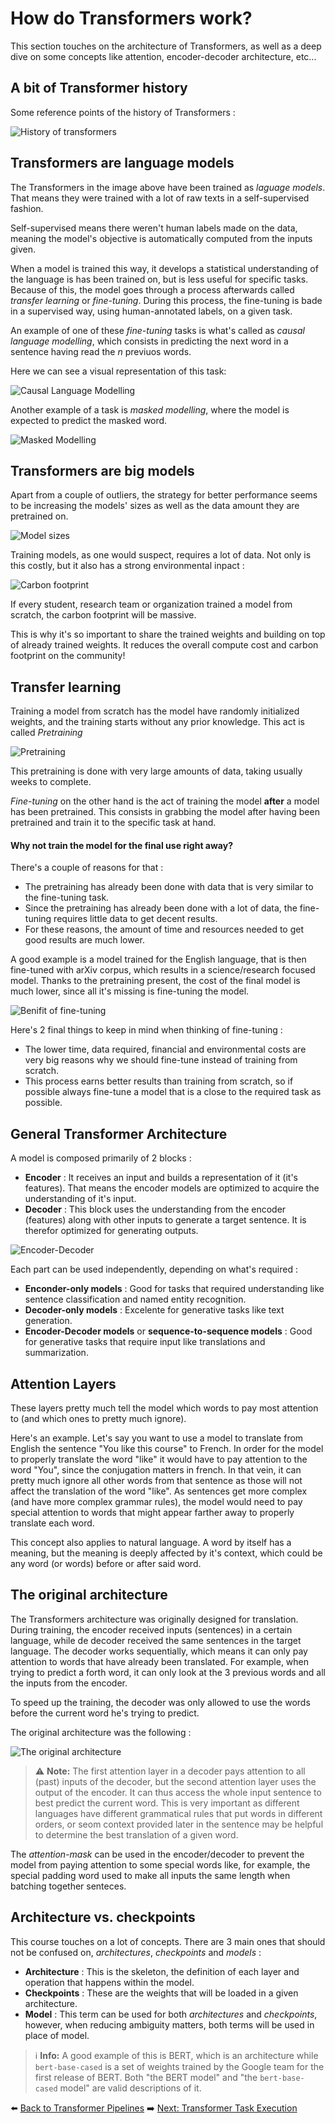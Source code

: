 # How do Transformers work?

This section touches on the architecture of Transformers, as well as a deep dive on some concepts like attention, encoder-decoder architecture, etc...

## A bit of Transformer history 

Some reference points of the history of Transformers : 

![History of transformers](https://huggingface.co/datasets/huggingface-course/documentation-images/resolve/main/en/chapter1/transformers_chrono-dark.svg)

## Transformers are language models

The Transformers in the image above have been trained as *laguage models*. That means they were trained with a lot of raw texts in a self-supervised fashion.

Self-supervised means there weren't human labels made on the data, meaning the model's objective is automatically computed from the inputs given.

When a model is trained this way, it develops a statistical understanding of the language is has been trained on, but is less useful for specific tasks. Because of this, the model goes through a process afterwards called *transfer learning* or *fine-tuning*. During this process, the fine-tuning is bade in a supervised way, using human-annotated labels, on a given task.

An example of one of these *fine-tuning* tasks is what's called as *causal language modelling*, which consists in predicting the next word in a sentence having read the *n* previuos words.

Here we can see a visual representation of this task:

![Causal Language Modelling](https://huggingface.co/datasets/huggingface-course/documentation-images/resolve/main/en/chapter1/causal_modeling-dark.svg)

Another example of a task is *masked modelling*, where the model is expected to predict the masked word.

![Masked Modelling](https://huggingface.co/datasets/huggingface-course/documentation-images/resolve/main/en/chapter1/masked_modeling-dark.svg)

## Transformers are big models

Apart from a couple of outliers, the strategy for better performance seems to be increasing the models' sizes as well as the data amount they are pretrained on.

![Model sizes](https://huggingface.co/datasets/huggingface-course/documentation-images/resolve/main/en/chapter1/model_parameters.png)

Training models, as one would suspect, requires a lot of data. Not only is this costly, but it also has a strong environmental inpact :

![Carbon footprint](https://huggingface.co/datasets/huggingface-course/documentation-images/resolve/main/en/chapter1/carbon_footprint-dark.svg)

If every student, research team or organization trained a model from scratch, the carbon footprint will be massive. 

This is why it's so important to share the trained weights and building on top of already trained weights. It reduces the overall compute cost and carbon footprint on the community!

## Transfer learning

Training a model from scratch has the model have randomly initialized weights, and the training starts without any prior knowledge. This act is called *Pretraining*

![Pretraining](https://huggingface.co/datasets/huggingface-course/documentation-images/resolve/main/en/chapter1/pretraining-dark.svg)

This pretraining is done with very large amounts of data, taking usually weeks to complete.

*Fine-tuning* on the other hand is the act of training the model **after** a model has been pretrained. This consists in grabbing the model after having been pretrained and train it to the specific task at hand.

#### Why not train the model for the final use right away?

There's a couple of reasons for that :

- The pretraining has already been done with data that is very similar to the fine-tuning task.
- Since the pretraining has already been done with a lot of data, the fine-tuning requires little data to get decent results.
- For these reasons, the amount of time and resources needed to get good results are much lower.

A good example is a model trained for the English language, that is then fine-tuned with arXiv corpus, which results in a science/research focused model. Thanks to the pretraining present, the cost of the final model is much lower, since all it's missing is fine-tuning the model.

![Benifit of fine-tuning](https://huggingface.co/datasets/huggingface-course/documentation-images/resolve/main/en/chapter1/finetuning-dark.svg)

Here's 2 final things to keep in mind when thinking of fine-tuning :

- The lower time, data required, financial and environmental costs are very big reasons why we should fine-tune instead of training from scratch.
- This process earns better results than training from scratch, so if possible always fine-tune a model that is a close to the required task as possible.

## General Transformer Architecture

A model is composed primarily of 2 blocks :

- **Encoder** : It receives an input and builds a representation of it (it's features). That means the encoder models are optimized to acquire the understanding of it's input.
- **Decoder** : This block uses the understanding from the encoder (features) along with other inputs to generate a target sentence. It is therefor optimized for generating outputs.

![Encoder-Decoder](https://huggingface.co/datasets/huggingface-course/documentation-images/resolve/main/en/chapter1/transformers_blocks-dark.svg)

Each part can be used independently, depending on what's required :

- **Enconder-only models** : Good for tasks that required understanding like sentence classification and named entity recognition.
- **Decoder-only models** : Excelente for generative tasks like text generation.
- **Encoder-Decoder models** or **sequence-to-sequence models** : Good for generative tasks that require input like translations and summarization.

## Attention Layers

These layers pretty much tell the model which words to pay most attention to (and which ones to pretty much ignore). 

Here's an example. Let's say you want to use a model to translate from English the sentence "You like this course" to French. In order for the model to properly translate the word "like" it would have to pay attention to the word "You", since the conjugation matters in french. In that vein, it can pretty much ignore all other words from that sentence as those will not affect the translation of the word "like". As sentences get more complex (and have more complex grammar rules), the model would need to pay special attention to words that might appear farther away to properly translate each word.

This concept also applies to natural language. A word by itself has a meaning, but the meaning is deeply affected by it's context, which could be any word (or words) before or after said word.

## The original architecture

The Transformers architecture was originally designed for translation. During training, the encoder received inputs (sentences) in a certain language, while de decoder received the same sentences in the target language. The decoder works sequentially, which means it can only pay attention to words that have already been translated. For example, when trying to predict a forth word, it can only look at the 3 previous words and all the inputs from the encoder.

To speed up the training, the decoder was only allowed to use the words before the current word he's trying to predict.

The original architecture was the following :

![The original architecture](https://huggingface.co/datasets/huggingface-course/documentation-images/resolve/main/en/chapter1/transformers-dark.svg)

> ⚠️ **Note:** The first attention layer in a decoder pays attention to all (past) inputs of the decoder, but the second attention layer uses the output of the encoder. It can thus access the whole input sentence to best predict the current word. This is very important as different languages have different grammatical rules that put words in different orders, or seom context provided later in the sentence may be helpful to determine the best translation of a given word.

The *attention-mask* can be used in the encoder/decoder to prevent the model from paying attention to some special words like, for example, the special padding word used to make all inputs the same length when batching together senteces.

## Architecture vs. checkpoints

This course touches on a lot of concepts. There are 3 main ones that should not be confused on, *architectures*, *checkpoints* and *models* : 

- **Architecture** : This is the skeleton, the definition of each layer and operation that happens within the model.
- **Checkpoints** : These are the weights that will be loaded in a given architecture.
- **Model** : This term can be used for both *architectures* and *checkpoints*, however, when reducing ambiguity matters, both terms will be used in place of model.

> ℹ️ **Info:** A good example of this is BERT, which is an architecture while `bert-base-cased` is a set of weights trained by the Google team for the first release of BERT. Both "the BERT model" and "the `bert-base-cased` model" are valid descriptions of it.

⬅️ [Back to Transformer Pipelines](03_transformer_pipelines.md) ➡️ [Next: Transformer Task Execution](05_transformer_task_execution.md)